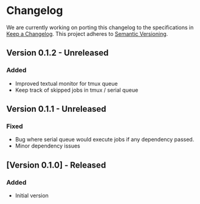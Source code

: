 # Changelog

We are currently working on porting this changelog to the specifications in
[Keep a Changelog](https://keepachangelog.com/en/1.0.0/).
This project adheres to [Semantic Versioning](https://semver.org/spec/v2.0.0.html).


## Version 0.1.2 - Unreleased

### Added
* Improved textual monitor for tmux queue
* Keep track of skipped jobs in tmux / serial queue

## Version 0.1.1 - Unreleased

### Fixed
* Bug where serial queue would execute jobs if any dependency passed.
* Minor dependency issues

## [Version 0.1.0] - Released

### Added
* Initial version
